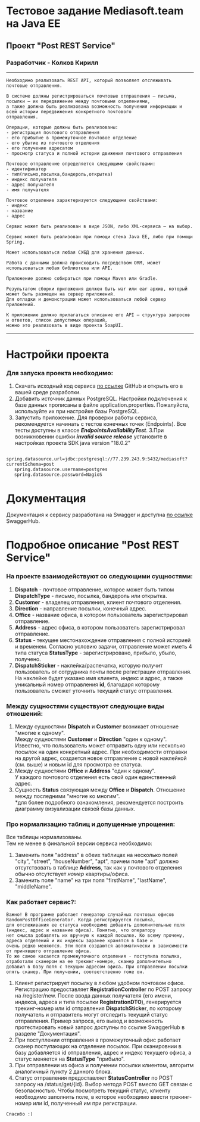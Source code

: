 # Тестовое задание Mediasoft.team на Java EE
## Проект "Post REST Service"
### Разработчик - Колков Кирилл

****
```
Необходимо реализовать REST API, который позволяет отслеживать почтовые отправления.

В системе должны регистрироваться почтовые отправления — письма, посылки — их передвижение между почтовыми отделениями,
а также должна быть реализована возможность получения информации и всей истории передвижения конкретного почтового 
отправления.

Операции, которые должны быть реализованы:
- регистрация почтового отправления
- его прибытие в промежуточное почтовое отделение
- его убытие из почтового отделения
- его получение адресатом
- просмотр статуса и полной истории движения почтового отправления

Почтовое отправление определяется следующими свойствами:
- идентификатор
- тип(письмо,посылка,бандероль,открытка) 
- индекс получателя
- адрес получателя
- имя получателя

Почтовое отделение характеризуется следующими свойствами:
- индекс
- название 
- адрес

Сервис может быть реализован в виде JSON, либо XML-сервиса — на выбор.

Сервис может быть реализован при помощи стека Java EE, либо при помощи Spring.

Может использоваться любая СУБД для хранения данных.

Работа с данными должна происходить посредством ORM, может использоваться любая библиотека или API.

Приложение должно собираться при помощи Maven или Gradle.

Результатом сборки приложения должен быть war или ear архив, который может быть размещен на сервер приложений. 
Для отладки и демонстрации может использоваться любой сервер приложений.

К приложению должно прилагаться описание его API — структура запросов и ответов, список допустимых операций, 
можно это реализовать в виде проекта SoapUI.

```
****

# Настройки проекта
### Для запуска проекта необходимо:

1. Скачать исходный код сервиса [по ссылке](https://github.com/kkolkov/post.git) GitHub и открыть его в вашей среде разработки.
2. Добавить источник данных PostgreSQL. Настройки подключения к базе данных прописаны в файле application.properties. 
Пожалуйста, используйте их при настройке базы PostgreSQL.
3. Запустить приложение. Для проверки работы сервиса, рекомендуется начинать с тестов конечных точек (Endpoints). Все тесты доступны в классе *****EndpointsAvailabilityTest*****.
3.При возникновении ошибки *****invalid source release***** установите в настройках проекта SDK java version "18.0.2"
```
   spring.datasource.url=jdbc:postgresql://77.239.243.9:5432/mediasoft?currentSchema=post
   spring.datasource.username=postgres
   spring.datasource.password=NagioS
```

# Документация
Документация к сервису разработана на Swagger и доступна [по ссылке](https://app.swaggerhub.com/apis/kkolkov/post/1.0.0) SwaggerHub.

# Подробное описание "Post REST Service"
### На проекте взаимодействуют со следующими сущностями:

1. ****Dispatch**** - почтовое отправление, которое может быть типом ****DispatchType**** - письмо, посылка, бандероль или открытка.
2. ****Customer**** - владелец отправления, клиент почтового отделения.
3. ****Direction**** - направление посылки, конечный адрес.
4. ****Office**** - название офиса, в котором пользователь зарегистрировал отправление.
5. ****Address**** - адрес офиса, в котором пользователь зарегистрировал отправление.
6. ****Status**** - текущее местонахождение отправления с полной историей и временем. Согласно условию задачи, 
отправление может иметь 4 типа статуса ****StatusType**** - зарегистрировано, прибыло, убыло, получено.
7. ****DispatchSticker**** - наклейка/распечатка, которую получит пользователь от сотрудника почты после регистрации отправления. 
\
На наклейке будет указано имя клиента, индекс и адрес, а также уникальный номер отправления ****id****, благодаря которому 
пользователь сможет уточнить текущий статус отправления.

### Между сущностями существуют следующие виды отношений:
1. Между сущностями ****Dispatch**** и ****Customer**** возникает отношение "многие к одному".\
   Между сущностями ****Customer**** и ****Direction**** "один к одному".\
Известно, что пользователь может отправить одну или несколько посылок на один конкретный адрес. При необходимости 
отправки на другой адрес, создается новое отправление с новой наклейкой (см. выше) и новым id для
просмотра ее статуса.
2. Между сущностями ****Office**** и ****Address**** "один к одному".\
У каждого почтового отделения есть свой один единственный адрес.
3. Сущность ****Status**** связующая между ****Office**** и ****Dispatch****. Отношение между последними "многие ко многим".\
*для более подробного ознакомления, рекомендуется построить диаграмму визуализации связей базы данных.

### Про нормализацию таблиц и допущенные упрощения:
Все таблицы нормализованы.\
Тем не менее в финальной версии сервиса необходимо:
1. Заменить поля "address" в обеих таблицах на несколько полей "city", "street", "houseNumber", "apt", причем поле "apt" должно отсутствовать в таблице
****Address****, так как у почтового отделения обычно отсутствует _номер_ квартиры/офиса.
2. Заменить поле "name" на три поля "firstName", "lastName", "middleName".

### Как работает сервис?:
```
Важно! В программе работает генератор случайных почтовых офисов RandomPostOfficeGenerator. Когда регистрируется посылка, 
для отслеживания ее статуса необходимо добавить дополнительные поля (индекс, адрес и название офиса). Понятно, что оператору
нет смысла добавлять их вручную к каждой посылке. Ко всему прочему, адреса отделений и их индексы заранее хранятся в базе и 
очень редко меняются. Эти поля создаются автоматически в зависимости от принявшего отправление офиса.
То же самое касается промежуточного отделения - поступила полылка, отработали сканером на ее трекинг-номере, сканер дополнительно
добавил в базу поля с текущим адресом офиса. При отправлении посылки опять сканер. При получении, соответственно тоже он.

```
1. Клиент регистрирует посылку в любом удобном почтовом офисе. Регистрацию предоставляет ****RegistrationController**** по POST запросу на /register/new. 
После ввода данных получателя (его имени, индекса, адреса и типа посылки ****RegistrationDTO****), генерируется трекинг-номер или id отправления 
****DispatchSticker****, по которому получатель и отправитель могут отследить текущий статус отправления.
Пример запроса, его вывод и возможность протестировать новый запрос доступны по ссылке SwaggerHub в разделе "Документация".
2. При поступлении отправления в промежуточный офис работает сканер поступающих на отделение посылок. При сканировнии в базу добавляется id отправления,
адрес и индекс текущего офиса, а статус меняется на ****StatusType**** "прибыло".
3. При отправлении из офиса и получении посылки клиентом, алгоритм аналогичный пункту 2 данного блока.
4. Статус отправления предоставляет ****StatusController**** по POST запросу на /status/get/{id}. Выбор метода POST вместо GET связан с безопасностью.
Чтобы посмотреть текущий статус, клиенту необходимо заполнить поле, в которое необходимо ввести трекинг-номер или id, полученный им при регистрации.

```
Спасибо :)
```
